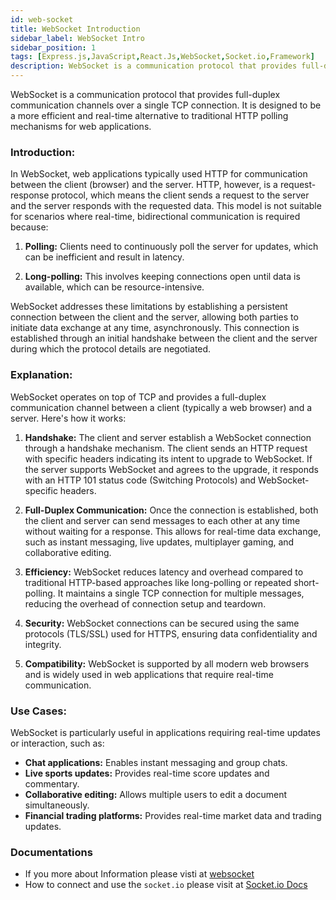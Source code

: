 ```yaml
---
id: web-socket
title: WebSocket Introduction
sidebar_label: WebSocket Intro
sidebar_position: 1
tags: [Express.js,JavaScript,React.Js,WebSocket,Socket.io,Framework]
description: WebSocket is a communication protocol that provides full-duplex communication channels over a single TCP connection.
---
```


WebSocket is a communication protocol that provides full-duplex communication channels over a single TCP connection. It is designed to be a more efficient and real-time alternative to traditional HTTP polling mechanisms for web applications.

### Introduction:
In WebSocket, web applications typically used HTTP for communication between the client (browser) and the server. HTTP, however, is a request-response protocol, which means the client sends a request to the server and the server responds with the requested data. This model is not suitable for scenarios where real-time, bidirectional communication is required because:

1. **Polling:** Clients need to continuously poll the server for updates, which can be inefficient and result in latency.
   
2. **Long-polling:** This involves keeping connections open until data is available, which can be resource-intensive.

WebSocket addresses these limitations by establishing a persistent connection between the client and the server, allowing both parties to initiate data exchange at any time, asynchronously. This connection is established through an initial handshake between the client and the server during which the protocol details are negotiated.

### Explanation:
WebSocket operates on top of TCP and provides a full-duplex communication channel between a client (typically a web browser) and a server. Here's how it works:

1. **Handshake:** The client and server establish a WebSocket connection through a handshake mechanism. The client sends an HTTP request with specific headers indicating its intent to upgrade to WebSocket. If the server supports WebSocket and agrees to the upgrade, it responds with an HTTP 101 status code (Switching Protocols) and WebSocket-specific headers.

2. **Full-Duplex Communication:** Once the connection is established, both the client and server can send messages to each other at any time without waiting for a response. This allows for real-time data exchange, such as instant messaging, live updates, multiplayer gaming, and collaborative editing.

3. **Efficiency:** WebSocket reduces latency and overhead compared to traditional HTTP-based approaches like long-polling or repeated short-polling. It maintains a single TCP connection for multiple messages, reducing the overhead of connection setup and teardown.

4. **Security:** WebSocket connections can be secured using the same protocols (TLS/SSL) used for HTTPS, ensuring data confidentiality and integrity.

5. **Compatibility:** WebSocket is supported by all modern web browsers and is widely used in web applications that require real-time communication.

### Use Cases:
WebSocket is particularly useful in applications requiring real-time updates or interaction, such as:

- **Chat applications:** Enables instant messaging and group chats.
- **Live sports updates:** Provides real-time score updates and commentary.
- **Collaborative editing:** Allows multiple users to edit a document simultaneously.
- **Financial trading platforms:** Provides real-time market data and trading updates. 

### Documentations

- If you more about Information please visti at [websocket](https://developer.mozilla.org/en-US/docs/Web/API/WebSocket)
- How to connect and use the `socket.io` please visit at [Socket.io Docs](https://socket.io/docs/v4/)